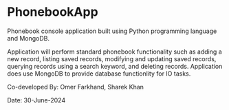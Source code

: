 # PhonebookApp
Phonebook console application built using Python programming language and MongoDB.

Application will perform standard phonebook functionality such as adding a new record, listing saved records, modifying and updating saved records, querying records using a search keyword, and deleting records. Application does use MongoDB to provide database functionlity for IO tasks.

Co-developed By: Omer Farkhand, Sharek Khan

Date: 30-June-2024
